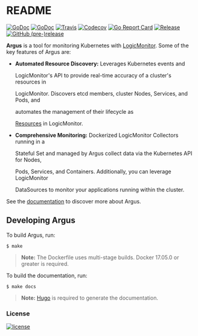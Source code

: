 # README

 [![GoDoc](https://img.shields.io/gitter/room/k8s-argus/Lobby.svg?style=flat-square)](https://gitter.im/k8s-argus/Lobby) [![GoDoc](http://img.shields.io/badge/godoc-reference-blue.svg?style=flat-square)](https://godoc.org/github.com/logicmonitor/k8s-argus) [![Travis](https://img.shields.io/travis/logicmonitor/k8s-argus.svg?style=flat-square)](https://travis-ci.org/logicmonitor/k8s-argus) [![Codecov](https://img.shields.io/codecov/c/github/logicmonitor/k8s-argus.svg?style=flat-square)](https://codecov.io/gh/logicmonitor/k8s-argus) [![Go Report Card](https://goreportcard.com/badge/github.com/logicmonitor/k8s-argus?style=flat-square)](https://goreportcard.com/report/github.com/logicmonitor/k8s-argus) [![Release](https://img.shields.io/github/release/logicmonitor/argus.svg?style=flat-square)](https://github.com/logicmonitor/k8s-argus/releases/latest) [![GitHub \(pre-\)release](https://img.shields.io/github/release/logicmonitor/argus/all.svg?style=flat-square)](https://github.com/logicmonitor/k8s-argus/releases/latest)

**Argus** is a tool for monitoring Kubernetes with [LogicMonitor](https://www.logicmonitor.com). Some of the key features of Argus are:

* **Automated Resource Discovery:** Leverages Kubernetes events and

  LogicMonitor's API to provide real-time accuracy of a cluster's resources in

  LogicMonitor. Discovers etcd members, cluster Nodes, Services, and Pods, and

  automates the management of their lifecycle as

  [Resources](https://www.logicmonitor.com/support/devices/) in LogicMonitor.

* **Comprehensive Monitoring:** Dockerized LogicMonitor Collectors running in a

  Stateful Set and managed by Argus collect data via the Kubernetes API for Nodes,

  Pods, Services, and Containers. Additionally, you can leverage LogicMonitor

  DataSources to monitor your applications running within the cluster.

See the [documentation](https://logicmonitor.github.io/k8s-argus) to discover more about Argus.

## Developing Argus

To build Argus, run:

```text
$ make
```

> **Note:** The Dockerfile uses multi-stage builds. Docker 17.05.0 or greater is required.

To build the documentation, run:

```text
$ make docs
```

> **Note:** [Hugo](https://github.com/gohugoio/hugo) is required to generate the documentation.

### License

[![license](https://img.shields.io/github/license/logicmonitor/k8s-argus.svg?style=flat-square)](https://github.com/logicmonitor/k8s-argus/blob/master/LICENSE)

